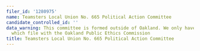 ```yaml
---
filer_id: '1280975'
name: Teamsters Local Union No. 665 Political Action Committee
candidate_controlled_id: ''
data_warning: This committee is formed outside of Oakland. We only have data on committees
  which file with the Oakland Public Ethics Commission
title: Teamsters Local Union No. 665 Political Action Committee
---
```

